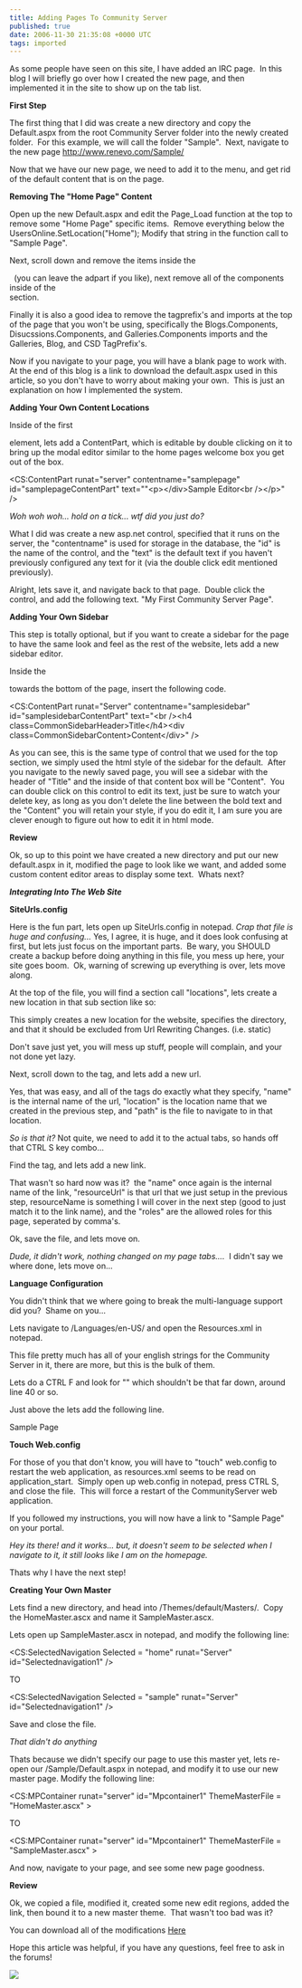 ```yaml
---
title: Adding Pages To Community Server
published: true
date: 2006-11-30 21:35:08 +0000 UTC
tags: imported 
---
```

As some people have seen on this site, I have added an IRC page.  In this blog I will briefly go over how I created the new page, and then implemented it in the site to show up on the tab list.

**First Step**

The first thing that I did was create a new directory and copy the Default.aspx from the root Community Server folder into the newly created folder.  For this example, we will call the folder "Sample".  Next, navigate to the new page <http://www.renevo.com/Sample/>

Now that we have our new page, we need to add it to the menu, and get rid of the default content that is on the page.

**Removing The "Home Page" Content**

Open up the new Default.aspx and edit the Page_Load function at the top to remove some "Home Page" specific items.  Remove everything below the UsersOnline.SetLocation("Home"); Modify that string in the function call to "Sample Page".

Next, scroll down and remove the items inside the <div class="CommonContent">  (you can leave the adpart if you like), next remove all of the components inside of the <div class="CommonSideBar"> section.

Finally it is also a good idea to remove the tagprefix's and imports at the top of the page that you won't be using, specifically the Blogs.Components, Disucssions.Components, and Galleries.Components imports and the Galleries, Blog, and CSD TagPrefix's.

Now if you navigate to your page, you will have a blank page to work with.  At the end of this blog is a link to download the default.aspx used in this article, so you don't have to worry about making your own.  This is just an explanation on how I implemented the system.

**Adding Your Own Content Locations**

Inside of the first <div class="CommonContent"> element, lets add a ContentPart, which is editable by double clicking on it to bring up the modal editor similar to the home pages welcome box you get out of the box.

<CS:ContentPart runat="server" contentname="samplepage" id="samplepageContentPart" text=""&lt;p&gt;&lt;/div&gt;Sample Editor&lt;br /&gt;&lt;/p&gt;" />

_Woh woh woh... hold on a tick... wtf did you just do?_

What I did was create a new asp.net control, specified that it runs on the server, the "contentname" is used for storage in the database, the "id" is the name of the control, and the "text" is the default text if you haven't previously configured any text for it (via the double click edit mentioned previously).

Alright, lets save it, and navigate back to that page.  Double click the control, and add the following text. "My First Community Server Page".

**Adding Your Own Sidebar**

This step is totally optional, but if you want to create a sidebar for the page to have the same look and feel as the rest of the website, lets add a new sidebar editor.

Inside the <div class="CommonSidebar"> towards the bottom of the page, insert the following code.

<CS:ContentPart runat="Server" contentname="samplesidebar" id="samplesidebarContentPart" text="&lt;br /&gt;&lt;h4 class=CommonSidebarHeader&gt;Title&lt;/h4&gt;&lt;div class=CommonSidebarContent&gt;Content&lt;/div&gt;" />

As you can see, this is the same type of control that we used for the top section, we simply used the html style of the sidebar for the default.  After you navigate to the newly saved page, you will see a sidebar with the header of "Title" and the inside of that content box will be "Content".  You can double click on this control to edit its text, just be sure to watch your delete key, as long as you don't delete the line between the bold text and the "Content" you will retain your style, if you do edit it, I am sure you are clever enough to figure out how to edit it in html mode.

**Review**

Ok, so up to this point we have created a new directory and put our new default.aspx in it, modified the page to look like we want, and added some custom content editor areas to display some text.  Whats next?

**_Integrating Into The Web Site_**

**SiteUrls.config**

Here is the fun part, lets open up SiteUrls.config in notepad. _Crap that file is huge and confusing..._ Yes, I agree, it is huge, and it does look confusing at first, but lets just focus on the important parts.  Be wary, you SHOULD create a backup before doing anything in this file, you mess up here, your site goes boom.  Ok, warning of screwing up everything is over, lets move along.

At the top of the file, you will find a section call "locations", lets create a new location in that sub section like so:

<location name="sample" path="/sample/" exclude="true" />

This simply creates a new location for the website, specifies the directory, and that it should be excluded from Url Rewriting Changes. (i.e. static)

Don't save just yet, you will mess up stuff, people will complain, and your not done yet lazy.

Next, scroll down to the <urls> tag, and lets add a new url.

<url name="samplehome" location="sample" path="default.aspx" />

Yes, that was easy, and all of the tags do exactly what they specify, "name" is the internal name of the url, "location" is the location name that we created in the previous step, and "path" is the file to navigate to in that location.

_So is that it?_ Not quite, we need to add it to the actual tabs, so hands off that CTRL S key combo...

Find the <navigation> tag, and lets add a new link.

<link name="sample" resourceUrl="samplehome" resourceName="sample" roles="Everyone" />

That wasn't so hard now was it?  the "name" once again is the internal name of the link, "resourceUrl" is that url that we just setup in the previous step, resourceName is something I will cover in the next step (good to just match it to the link name), and the "roles" are the allowed roles for this page, seperated by comma's.

Ok, save the file, and lets move on.

_Dude, it didn't work, nothing changed on my page tabs...._  I didn't say we where done, lets move on...

**Language Configuration**

You didn't think that we where going to break the multi-language support did you?  Shame on you...

Lets navigate to <install>/Languages/en-US/ and open the Resources.xml in notepad.

This file pretty much has all of your english strings for the Community Server in it, there are more, but this is the bulk of them.

Lets do a CTRL F and look for "<!-- Main Navigation -->" which shouldn't be that far down, around line 40 or so.

Just above the <!-- End MainNavigation --> lets add the following line.

<resource name="sample">Sample Page</resource>

**Touch Web.config**

For those of you that don't know, you will have to "touch" web.config to restart the web application, as resources.xml seems to be read on application_start.  Simply open up web.config in notepad, press CTRL S, and close the file.  This will force a restart of the CommunityServer web application.

If you followed my instructions, you will now have a link to "Sample Page" on your portal.

_Hey its there! and it works... but, it doesn't seem to be selected when I navigate to it, it still looks like I am on the homepage._

Thats why I have the next step!

**Creating Your Own Master**

Lets find a new directory, and head into <install>/Themes/default/Masters/.  Copy the HomeMaster.ascx and name it SampleMaster.ascx.

Lets open up SampleMaster.ascx in notepad, and modify the following line:

<CS:SelectedNavigation Selected = "home" runat="Server" id="Selectednavigation1" />

TO

<CS:SelectedNavigation Selected = "sample" runat="Server" id="Selectednavigation1" />

Save and close the file.

_That didn't do anything_

Thats because we didn't specify our page to use this master yet, lets re-open our <install>/Sample/Default.aspx in notepad, and modify it to use our new master page. Modify the following line:

<CS:MPContainer runat="server" id="Mpcontainer1" ThemeMasterFile = "HomeMaster.ascx" >

TO

<CS:MPContainer runat="server" id="Mpcontainer1" ThemeMasterFile = "SampleMaster.ascx" >

And now, navigate to your page, and see some new page goodness.

**Review**

Ok, we copied a file, modified it, created some new edit regions, added the link, then bound it to a new master theme.  That wasn't too bad was it?

You can download all of the modifications [Here][1]

Hope this article was helpful, if you have any questions, feel free to ask in the forums!

![][2]

[1]: http://renevo.com/files/folders/articles_cs/entry252.aspx "Download Sample Code"
[2]: http://renevo.com/aggbug.aspx?PostID=253

